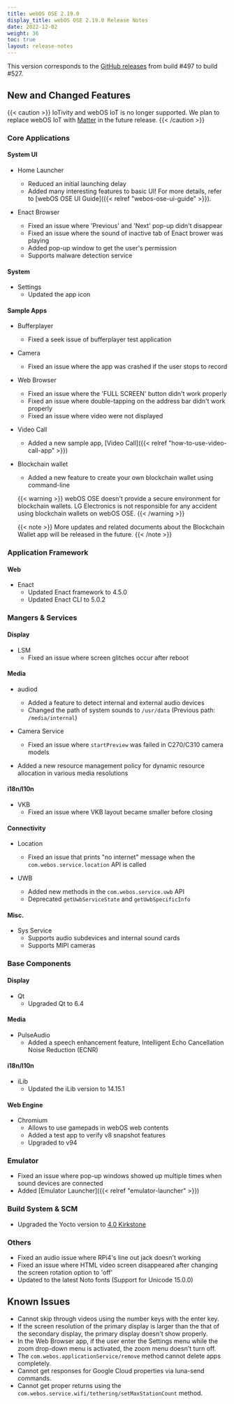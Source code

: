 ```yaml
---
title: webOS OSE 2.19.0
display_title: webOS OSE 2.19.0 Release Notes
date: 2022-12-02
weight: 36
toc: true
layout: release-notes
---
```


This version corresponds to the [GitHub releases](https://github.com/webosose/build-webos/tags) from build #497 to build #527.

## New and Changed Features

{{< caution >}}
IoTivity and webOS IoT is no longer supported. We plan to replace webOS IoT with [Matter](https://csa-iot.org/all-solutions/matter/) in the future release.
{{< /caution >}}

### Core Applications

#### System UI

- Home Launcher
    - Reduced an initial launching delay
    - Added many interesting features to basic UI! For more details, refer to [webOS OSE UI Guide]({{< relref "webos-ose-ui-guide" >}}).

- Enact Browser
    - Fixed an issue where 'Previous' and 'Next' pop-up didn't disappear
    - Fixed an issue where the sound of inactive tab of Enact brower was playing
    - Added pop-up window to get the user's permission
    - Supports malware detection service

#### System

- Settings
    - Updated the app icon

#### Sample Apps

- Bufferplayer
    - Fixed a seek issue of bufferplayer test application

- Camera
    - Fixed an issue where the app was crashed if the user stops to record
    
- Web Browser
    - Fixed an issue where the 'FULL SCREEN' button didn't work properly
    - Fixed an issue where double-tapping on the address bar didn't work properly
    - Fixed an issue where video were not displayed

- Video Call
    - Added a new sample app, [Video Call]({{< relref "how-to-use-video-call-app" >}})

- Blockchain wallet
    - Added a new feature to create your own blockchain wallet using command-line
    
    {{< warning >}}
    webOS OSE doesn't provide a secure environment for blockchain wallets. LG Electronics is not responsible for any accident using blockchain wallets on webOS OSE.
    {{< /warning >}}

    {{< note >}}
    More updates and related documents about the Blockchain Wallet app will be released in the future.
    {{< /note >}}

### Application Framework

#### Web

- Enact
    - Updated Enact framework to 4.5.0
    - Updated Enact CLI to 5.0.2

### Mangers & Services

#### Display

- LSM
    - Fixed an issue where screen glitches occur after reboot

#### Media

- audiod
    - Added a feature to detect internal and external audio devices
    - Changed the path of system sounds to `/usr/data` (Previous path: `/media/internal`)

- Camera Service
    - Fixed an issue where `startPreview` was failed in C270/C310 camera models

- Added a new resource management policy for dynamic resource allocation in various media resolutions

#### i18n/l10n

- VKB
    - Fixed an issue where VKB layout became smaller before closing

#### Connectivity

- Location
    - Fixed an issue that prints "no internet" message when the `com.webos.service.location` API is called

- UWB
    - Added new methods in the `com.webos.service.uwb` API
    - Deprecated `getUwbServiceState` and `getUwbSpecificInfo`

#### Misc.

- Sys Service
    - Supports audio subdevices and internal sound cards
    - Supports MIPI cameras

### Base Components

#### Display

- Qt
    - Upgraded Qt to 6.4

#### Media

- PulseAudio
    - Added a speech enhancement feature, Intelligent Echo Cancellation Noise Reduction (ECNR)

#### i18n/l10n

- iLib
    - Updated the iLib version to 14.15.1

#### Web Engine

- Chromium
    - Allows to use gamepads in webOS web contents
    - Added a test app to verify v8 snapshot features
    - Upgraded to v94

### Emulator

- Fixed an issue where pop-up windows showed up multiple times when sound devices are connected
- Added [Emulator Launcher]({{< relref "emulator-launcher" >}})

### Build System & SCM

- Upgraded the Yocto version to [4.0 Kirkstone](https://docs.yoctoproject.org/dev/migration-guides/release-notes-4.0.html)

### Others

- Fixed an audio issue where RPi4's line out jack doesn't working 
- Fixed an issue where HTML video screen disappeared after changing the screen rotation option to 'off'
- Updated to the latest Noto fonts (Support for Unicode 15.0.0)

## Known Issues

- Cannot skip through videos using the number keys with the enter key.
- If the screen resolution of the primary display is larger than the that of the secondary display, the primary display doesn't show properly.
- In the Web Browser app, if the user enter the Settings menu while the zoom drop-down menu is activated, the zoom menu doesn't turn off.
- The `com.webos.applicationService/remove` method cannot delete apps completely.
- Cannot get responses for Google Cloud properties via luna-send commands.
- Cannot get proper returns using the `com.webos.service.wifi/tethering/setMaxStationCount` method.